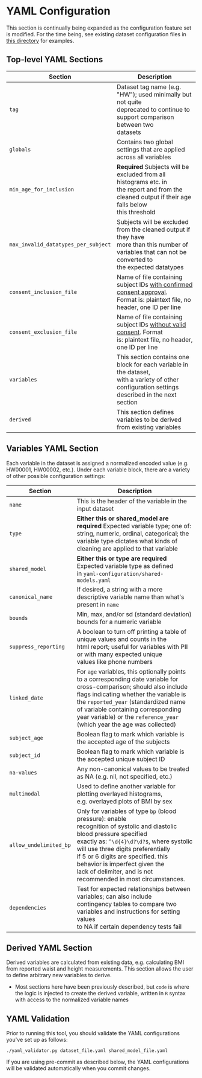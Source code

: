 # YAML Configuration

This section is continually being expanded as the configuration feature set is
modified. For the time being, see existing dataset configuration files in 
[this directory](https://gitlab.com/data-analysis5/phenotypes/process.phenotypes/-/tree/default/yaml-configuration)
for examples.

## Top-level YAML Sections

|Section|Description|
|---|---|
|`tag`|Dataset tag name (e.g. "HW"); used minimally but not quite <br>deprecated to continue to support comparison between two <br>datasets|
|`globals`|Contains two global settings that are applied across all variables|
|`min_age_for_inclusion`|**Required** Subjects will be excluded from all histograms etc. in<br>the report and from the cleaned output if their age falls below<br>this threshold|
|`max_invalid_datatypes_per_subject`|Subjects will be excluded from the cleaned output if they have<br>more than this number of variables that can not be converted to<br>the expected datatypes|
|`consent_inclusion_file`|Name of file containing subject IDs [with confirmed consent approval](description.md).<br>Format is: plaintext file, no header, one ID per line|
|`consent_exclusion_file`|Name of file containing subject IDs [without valid consent](description.md). Format<br>is: plaintext file, no header, one ID per line|
|`variables`|This section contains one block for each variable in the dataset,<br>with a variety of other configuration settings described in the next section|
|`derived`|This section defines variables to be derived from existing variables|

## Variables YAML Section

Each variable in the dataset is assigned a normalized encoded value (e.g. HW00001, HW00002, etc.).  Under each variable block, there are a variety of other possible configuration settings:

|Section|Description|
|---|---|
|`name`|This is the header of the variable in the input dataset|
|`type`|**Either this or shared_model are required** Expected variable type; one of:<br>string, numeric, ordinal, categorical; the variable type dictates what kinds of<br>cleaning are applied to that variable|
|`shared_model`|**Either this or type are required** Expected variable type as defined<br>in `yaml-configuration/shared-models.yaml`|
|`canonical_name`|If desired, a string with a more descriptive variable name than what's present in `name`|
|`bounds`|Min, max, and/or sd (standard deviation) bounds for a numeric variable|
|`suppress_reporting`|A boolean to turn off printing a table of unique values and counts in the<br>html report; useful for variables with PII or with many expected unique<br>values like phone numbers|
|`linked_date`|For `age` variables, this optionally points to a corresponding date variable for<br>cross-comparison; should also include flags indicating whether the variable is<br>the `reported_year` (standardized name of variable containing corresponding<br>year variable) or the `reference_year` (which year the age was collected)|
|`subject_age`|Boolean flag to mark which variable is the accepted age of the subjects|
|`subject_id`|Boolean flag to mark which variable is the accepted unique subject ID|
|`na-values`|Any non-canonical values to be treated as NA (e.g. nil, not specified, etc.)|
|`multimodal`|Used to define another variable for plotting overlayed histograms,<br>e.g. overlayed plots of BMI by sex|
|`allow_undelimited_bp`|Only for variables of type `bp` (blood pressure): enable<br>recognition of systolic and diastolic blood pressure specified<br>exactly as: `^\d{4}\d?\d?$`, where systolic will use three digits preferentially<br>if 5 or 6 digits are specified. this behavior is imperfect given the<br>lack of delimiter, and is not recommended in most circumstances.|
|`dependencies`|Test for expected relationships between variables; can also include<br>contingency tables to compare two variables and instructions for setting values<br>to NA if certain dependency tests fail|

## Derived YAML Section

Derived variables are calculated from existing data, e.g. calculating BMI from reported waist and height measurements.  This section allows the user to define arbitrary new variables to derive.
- Most sections here have been previously described, but `code` is where the logic is injected to create the derived variable, written in `R` syntax with access to the normalized variable names

## YAML Validation

Prior to running this tool, you should validate the YAML configurations you've set up as follows:

`./yaml_validator.py dataset_file.yaml shared_model_file.yaml`

If you are using pre-commit as described below, the YAML configurations will be validated automatically when you commit changes.

